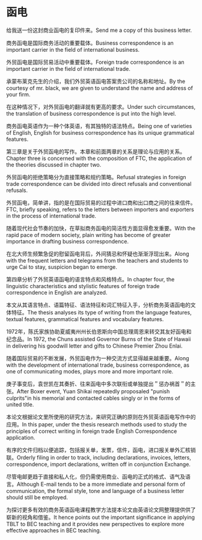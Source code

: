 # 函电

<p><span class="chinese">给我送一份这封商业函电的复印件来。</span><span class="english">Send me a copy of this business letter.</span></p>

<p><span class="chinese">商务函电是国际商务活动的重要载体。</span><span class="english">Business correspondence is an important carrier in the field of international business.</span></p>

<p><span class="chinese">外贸函电是国际贸易活动中重要载体。</span><span class="english">Foreign trade correspondence is an important carrier in the field of international trade.</span></p>

<p><span class="chinese">承蒙布莱克先生的介绍，我们外贸英语函电答案贵公司的名称和地址。</span><span class="english">By the courtesy of mr. black, we are given to understand the name and address of your firm.</span></p>

<p><span class="chinese">在这种情况下，对外贸函电的翻译就有更高的要求。</span><span class="english">Under such circumstances, the translation of business correspondence is put into the high level.</span></p>

<p><span class="chinese">商务函电英语作为一种个体英语，有其独特的语法特点。</span><span class="english">Being one of varieties of English, English for business correspondence has its unique grammatical features.</span></p>

<p><span class="chinese">第三章是关于外贸函电的写作。本章和前面两章的关系是理论与应用的关系。</span><span class="english">Chapter three is concerned with the composition of FTC, the application of the theories discussed in chapter two.</span></p>

<p><span class="chinese">外贸函电的拒绝策略分为直接策略和规约策略。</span><span class="english">Refusal strategies in foreign trade correspondence can be divided into direct refusals and conventional refusals.</span></p>

<p><span class="chinese">外贸函电，简单讲，指的是在国际贸易的过程中进口商和出口商之间的往来信件。</span><span class="english">FTC, briefly speaking, refers to the letters between importers and exporters in the process of international trade.</span></p>

<p><span class="chinese">随着现代社会节奏的加快，在草拟商务函电的简洁性方面显得愈发重要。</span><span class="english">With the rapid pace of modern society, plain writing has become of greater importance in drafting business correspondence.</span></p>

<p><span class="chinese">在北大师生频繁急促的慰留函电背后，外间猜忌和怀疑也渐渐浮现出来。</span><span class="english">Along with the frequent letters and telegrams from the teachers and students to urge Cai to stay, suspicion began to emerge.</span></p>

<p><span class="chinese">第四章分析了外贸英语函电的语言特点和风格特点。</span><span class="english">In chapter four, the linguistic characteristics and stylistic features of foreign trade correspondence in English are analyzed.</span></p>

<p><span class="chinese">本文从其语言特点、语篇特征、语法特征和词汇特征入手，分析商务英语函电的文体特征。</span><span class="english">The thesis analyses its type of writing from the language features, textual features, grammatical features and vocabulary features.</span></p>

<p><span class="chinese">1972年，陈氏家族协助夏威夷州州长伯恩斯向中国总理周恩来转交其友好函电和纪念品。</span><span class="english">In 1972, the Chuns assisted Governor Burns of the State of Hawaii in delivering his goodwill letter and gifts to Chinese Premier Zhou Enlai.</span></p>

<p><span class="chinese">随着国际贸易的不断发展，外贸函电作为一种交流方式显得越来越重要。</span><span class="english">Along with the development of international trade, business correspondence, as one of communicating modes, plays more and more important role.</span></p>

<p><span class="chinese">庚子事变后，袁世凯在其奏折、往来函电中多次联衔或单独提出＂惩办祸首＂的主张。</span><span class="english">After Boxer event, Yuan Shikai repeatedly proposaled "punish culprits"in his memorial and contacted cables singly or in the forms of united title.</span></p>

<p><span class="chinese">本论文根据论文里所使用的研究方法，来研究正确的原则在外贸英语函电写作中的应用。</span><span class="english">In this paper, under the thesis research methods used to study the principles of correct writing in foreign trade English Correspondence application.</span></p>

<p><span class="chinese">有序的文件归档以便追踪，包括报关单，发票，信件，函电，进口报关单外汇核销联。</span><span class="english">Orderly filing in order to track, including declarations, invoices, letters, correspondence, import declarations, written off in conjunction Exchange.</span></p>

<p><span class="chinese">尽管电邮更趋于直接和私人化，但仍需使用商业、函电的正式的格式、语气及语言。</span><span class="english">Although E-mail tends to be a more immediate and personal form of communication, the formal style, tone and language of a business letter should still be employed.</span></p>

<p><span class="chinese">为探讨更多有效的商务英语函电课程教学方法提本论文由英语论文网整理提供供了崭新的视角和借鉴。</span><span class="english">It hence points out the important significance in applying TBLT to BEC teaching and it provides new perspectives to explore more effective approaches in BEC teaching.</span></p>

